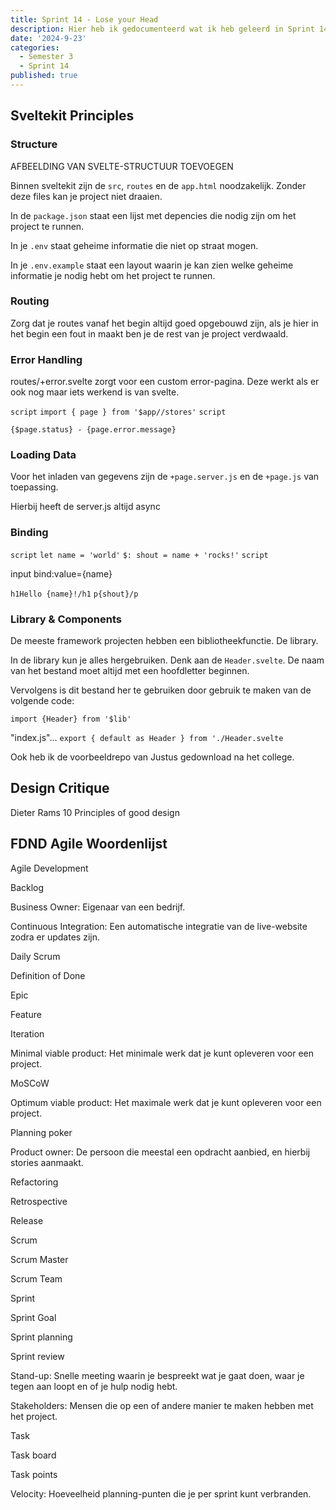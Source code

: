 ```yaml
---
title: Sprint 14 - Lose your Head
description: Hier heb ik gedocumenteerd wat ik heb geleerd in Sprint 14.
date: '2024-9-23'
categories:
  - Semester 3
  - Sprint 14
published: true
---
```


## Sveltekit Principles

### Structure
AFBEELDING VAN SVELTE-STRUCTUUR TOEVOEGEN

Binnen sveltekit zijn de `src`, `routes` en de `app.html` noodzakelijk. Zonder deze files kan je project niet draaien.

In de `package.json` staat een lijst met depencies die nodig zijn om het project te runnen.

In je `.env` staat geheime informatie die niet op straat mogen.

In je `.env.example` staat een layout waarin je kan zien welke geheime informatie je nodig hebt om het project te runnen.


### Routing
Zorg dat je routes vanaf het begin altijd goed opgebouwd zijn, als je hier in het begin een fout in maakt ben je de rest van je project verdwaald.

### Error Handling
routes/+error.svelte zorgt voor een custom error-pagina. Deze werkt als er ook nog maar iets werkend is van svelte.

`script`
`import { page } from '$app//stores'`
`script`

`{$page.status} - {page.error.message}`


### Loading Data
Voor het inladen van gegevens zijn de `+page.server.js` en de `+page.js` van toepassing. 

Hierbij heeft de server.js altijd async

### Binding

`script`
  `let name = 'world'`
  `$: shout = name + 'rocks!'`
`script`

input bind:value={name}

`h1Hello {name}!/h1`
`p{shout}/p`


### Library & Components
De meeste framework projecten hebben een bibliotheekfunctie. De library.

In de library kun je alles hergebruiken. Denk aan de `Header.svelte`. De naam van het bestand moet altijd met een hoofdletter beginnen.

Vervolgens is dit bestand her te gebruiken door gebruik te maken van de volgende code:

`import {Header} from '$lib'`

"index.js"...
`export { default as Header } from './Header.svelte`

Ook heb ik de voorbeeldrepo van Justus gedownload na het college.


## Design Critique
Dieter Rams
10 Principles of good design

## FDND Agile Woordenlijst

Agile Development

Backlog

Business Owner:
Eigenaar van een bedrijf.

Continuous Integration:
Een automatische integratie van de live-website zodra er updates zijn.

Daily Scrum

Definition of Done

Epic

Feature

Iteration

Minimal viable product:
Het minimale werk dat je kunt opleveren voor een project.

MoSCoW

Optimum viable product:
Het maximale werk dat je kunt opleveren voor een project.

Planning poker

Product owner:
De persoon die meestal een opdracht aanbied, en hierbij stories aanmaakt.

Refactoring

Retrospective

Release

Scrum

Scrum Master

Scrum Team

Sprint

Sprint Goal

Sprint planning

Sprint review

Stand-up:
Snelle meeting waarin je bespreekt wat je gaat doen, waar je tegen aan loopt en of je hulp nodig hebt.

Stakeholders:
Mensen die op een of andere manier te maken hebben met het project.

Task

Task board

Task points

Velocity:
Hoeveelheid planning-punten die je per sprint kunt verbranden.